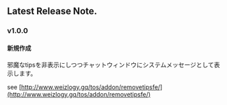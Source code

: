 ## Latest Release Note.

### v1.0.0

#### 新規作成

邪魔なtipsを非表示にしつつチャットウィンドウにシステムメッセージとして表示します。

see [http://www.weizlogy.gq/tos/addon/removetipsfe/](http://www.weizlogy.gq/tos/addon/removetipsfe/) 